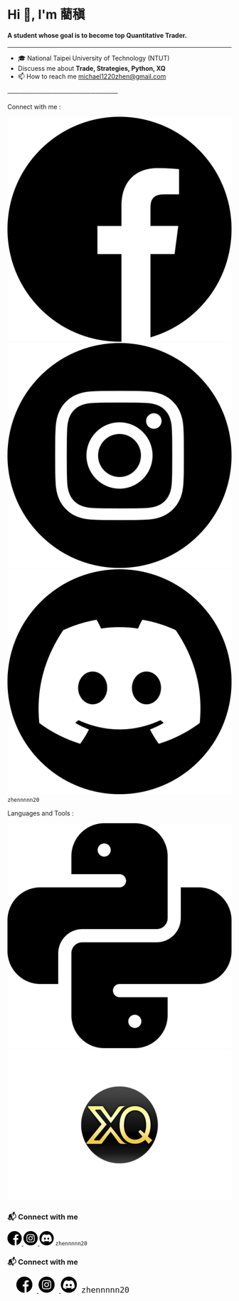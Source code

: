# Hi 👋, I'm 藺稹

#### A student whose goal is to become top Quantitative Trader.

---

- 🎓 National Taipei University of Technology (NTUT)
- Discuess me about **Trade, Strategies, Python, XQ**
- 📫 How to reach me <michael1220zhen@gmail.com>

─────────────────────────

Connect with me :

[![FB](icon/facebook.png)](https://www.facebook.com/zhen.lin.979477)[![Ins](icon/instagram.png)](https://www.instagram.com/zhennnnn20/)![Discord](icon/discord.png) `zhennnnn20`


Languages and Tools :

[![Python](icon/python.png)](https://www.python.org/)[![XQ](icon/xq.png)](https://www.xq.com.tw/)

<h3>📬 Connect with me</h3>

<p align="left">
  <a href="https://www.facebook.com/zhen.lin.979477" target="_blank">
    <img src="icon/facebook.png" alt="Facebook" width="32" height="32">
  </a>
  <a href="https://www.instagram.com/zhennnnn20/" target="_blank">
    <img src="icon/instagram.png" alt="Instagram" width="32" height="32">
  </a>
  <img src="icon/discord.png" alt="Discord" width="32" height="32">
  <code>zhennnnn20</code>
</p>

<h3>📬 Connect with me</h3>

<div align="left" style="padding-left: 20px;">
  <a href="https://www.facebook.com/zhen.lin.979477" target="_blank">
    <img src="icon/facebook.png" alt="Facebook" width="36" height="36" style="margin-right: 10px;">
  </a>
  <a href="https://www.instagram.com/zhennnnn20/" target="_blank">
    <img src="icon/instagram.png" alt="Instagram" width="36" height="36" style="margin-right: 10px;">
  </a>
  <img src="icon/discord.png" alt="Discord" width="36" height="36" style="margin-right: 6px;">
  <code style="font-size: 18px;">zhennnnn20</code>
</div>
